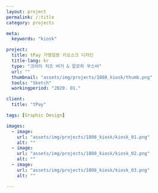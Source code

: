 ```yaml
---
layout: project
permalink: /:title
category: projects

meta:
  keywords: "kiosk"

project:
  title: tPay 가맹점용 키오스크 디자인
  title-lang: kr
  type: "크라이 치즈 버거 & 알로하 무스비"
  url: ""
  thumbnail: "assets/img/projects/1808_kiosk/thumb.png"
  tools: "Sketch"
  workingperiod: "2020. 01."

client:
  title: "tPay"

tags: [Graphic Design]

images:
  - image:
    url: "assets/img/projects/1808_kiosk/kiosk_01.png"
    alt: ""
  - image:
    url: "assets/img/projects/1808_kiosk/kiosk_02.png"
    alt: ""
  - image:
    url: "assets/img/projects/1808_kiosk/kiosk_03.png"
    alt: ""

---
```

